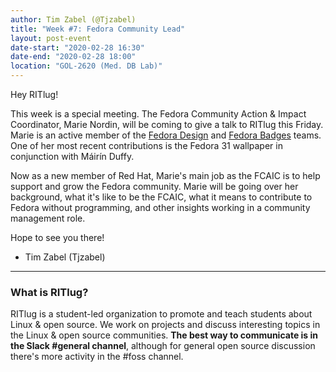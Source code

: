 ```yaml
---
author: Tim Zabel (@Tjzabel)
title: "Week #7: Fedora Community Lead"
layout: post-event
date-start: "2020-02-28 16:30"
date-end: "2020-02-28 18:00"
location: "GOL-2620 (Med. DB Lab)"
---
```


Hey RITlug!

This week is a special meeting. The Fedora Community Action & Impact Coordinator, Marie Nordin, will be coming to give a talk to RITlug this Friday.
Marie is an active member of the [Fedora Design](https://fedoraproject.org/wiki/Design) and [Fedora Badges](https://badges.fedoraproject.org/) teams.
One of her most recent contributions is the Fedora 31 wallpaper in conjunction with Máirín Duffy.

Now as a new member of Red Hat, Marie's main job as the FCAIC is to help support and grow the Fedora community. 
Marie will be going over her background, what it's like to be the FCAIC, what it means to contribute to Fedora without programming, and other insights working in a community management role. 


Hope to see you there!
- Tim Zabel (Tjzabel)

---

### What is RITlug?

RITlug is a student-led organization to promote and teach students about Linux & open source.
We work on projects and discuss interesting topics in the Linux & open source communities.
**The best way to communicate is in the Slack #general channel**, although for general open source discussion there's more activity in the #foss channel.
